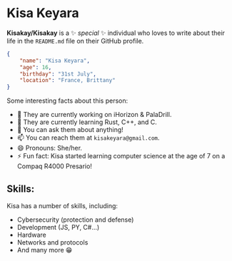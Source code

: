 # Kisa Keyara

**Kisakay/Kisakay** is a ✨ _special_ ✨ individual who loves to write about their life in the `README.md` file on their GitHub profile.

```JSON
{
    "name": "Kisa Keyara",
    "age": 16,
    "birthday": "31st July",
    "location": "France, Brittany"
}
```
Some interesting facts about this person:

-   🔭 They are currently working on iHorizon & PalaDrill.
-   🌱 They are currently learning Rust, C++, and C.
-   💬 You can ask them about anything!
-   📫 You can reach them at `kisakeyara@gmail.com`.
-   😄 Pronouns: She/her.
-   ⚡ Fun fact: Kisa started learning computer science at the age of 7 on a Compaq R4000 Presario!

## Skills:

Kisa has a number of skills, including:

-   Cybersecurity (protection and defense)
-   Development (JS, PY, C#...)
-   Hardware
-   Networks and protocols
-   And many more 😁